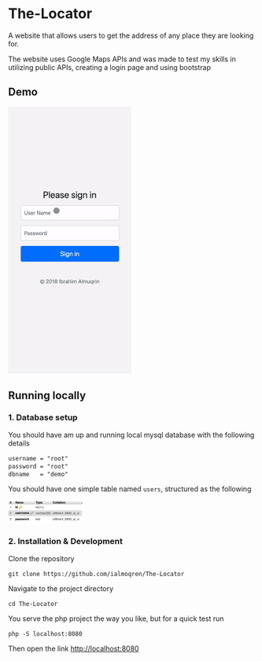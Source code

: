 # The-Locator
A website that allows users to get the address of any place they are looking for.

The website uses Google Maps APIs and was made to test my skills in utilizing public APIs, creating a login page and using bootstrap



## Demo

<img src="./demo/demo.gif" alt="drawing" width="250"/>



## Running locally

### 1. Database setup

You should have am up and running local mysql database with the following details

	username = "root"
	password = "root"
	dbname   = "demo"


You should have one simple table named `users`, structured as the following
 
<img src="./readmeScreenshots/usersTable.png" alt="drawing" width="150"/>

### 2. Installation & Development

Clone the repository
```shell
git clone https://github.com/ialmoqren/The-Locator
```

Navigate to the project directory
```shell
cd The-Locator
```

You serve the php project the way you like, but for a quick test run
```shell
php -S localhost:8080
```

Then open the link [http://localhost:8080](http://localhost:8080)
